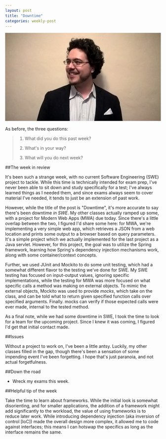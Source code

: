 ```yaml
---
layout: post
title: "Downtime"
categories: weekly-post
---
```


![Keith Gibson](/images/Headshot.png "Keith Gibson")

As before, the three questions:

> 1. What did you do this past week?
>
> 2. What's in your way?
>
> 3. What will you do next week?

##The week in review

It's been such a strange week, with no current Software Engineering (SWE) project to tackle. While this time is technically intended for exam prep, I've never been able to sit down and study specifically for a test; I've always learned things as I needed them, and since exams always seem to cover material I've needed, it tends to just be an extension of past work.

However, while the title of the post is "Downtime", it's more accurate to say there's been downtime *in SWE*. My other classes actually ramped up some, with a project for Modern Web Apps (MWA) due today. Since there's a little overlap between the two, I figured I'd share some here: for MWA, we're implementing a very simple web app, which retrieves a JSON from a web location and prints some output to a browser based on query parameters. It's a simple project which we actually implemented for the last project as a Java servlet. However, for this project, the goal was to utilize the Spring framework, learning how Spring's dependency injection mechanisms work, along with some container/context concepts.

Further, we used JUnit and Mockito to do some unit testing, which had a somewhat different flavor to the testing we've done for SWE. My SWE testing has focused on input-output values, ignoring specific implementations, while the testing for MWA was more focused on what specific calls a method was making on external objects. To mimic the external objects, Mockito was used to provide *mocks*, which take on the class, and can be told what to return given specified function calls over specified arguments. Finally. mocks can verify if those expected calls were ever made, internal to the tested method.

As a final note, while we had some downtime in SWE, I took the time to look for a team for the upcoming project. Since I knew it was coming, I figured I'd get that initial contact made.

##Issues

Without a project to work on, I've been a little antsy. Luckily, my other classes filled in the gap, though there's been a sensation of some impending event I've been forgetting. I hope that's just paranoia, and not actual forgetfulness.

##Down the road

 - Wreck my exams this week.

##Helpful tip of the week

Take the time to learn about frameworks. While the initial look is somewhat disorienting, and for smaller applications, the addition of a framework might add significantly to the workload, the value of using frameworks is to reduce later work. While introducing dependency injection (aka inversion of control [IoC]) made the overall design more complex, it allowed me to code against interfaces; this means I can hotswap the specifics as long as the interface remains the same.
